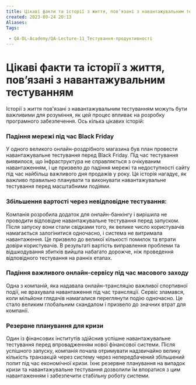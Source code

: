 ```yaml
---
title: Цікаві факти та історії з життя, повʼязані з навантажувальним тестуванням
created: 2023-09-24 20:13
Aliases:
Tags: 
 
 - QA-DL-Academy/QA-Lecture-11_Тестування-продуктивності
---
```


# Цікаві факти та історії з життя, повʼязані з навантажувальним тестуванням

Історії з життя пов'язані з навантажувальним тестуванням можуть бути важливими для розуміння, як цей процес впливає на розробку програмного забезпечення. Ось кілька цікавих історій:

### **Падіння мережі під час Black Friday**

У одного великого онлайн-роздрібного магазина був план провести навантажувальне тестування перед Black Friday. Під час тестування виявилося, що інфраструктура не справляється з очікуваним навантаженням, і це призвело до падіння мережі та недоступності сайту під час найбільш важливого дня продажів у року. Ця історія нагадує, як важливо правильно планувати та виконувати навантажувальне тестування перед масштабними подіями.

### **Збільшення вартості через невідповідне тестування:**

Компанія розробила додаток для онлайн-банкінгу і вирішила не проводити відповідне навантажувальне тестування перед запуском. Після запуску вони стали свідками того, як велике число користувачів намагається залогінитися одночасно, і система не витримала навантаження. Це призвело до великої кількості помилок та втрати довіри користувачів. В результаті вартість виправлення проблеми та відшкодування збитків вийшла набагато дорожче, ніж проведення відповідного тестування на ранніх етапах.

### **Падіння важливого онлайн-сервісу під час масового заходу**

Одна з компаній, яка надавала онлайн-трансляцію важливої спортивної події, не врахувала навантаження під час трансляції. Сервіс зламався, коли мільйони глядачів намагалися переглянути подію одночасно. Це стало великим глобальним скандалом і призвело до значних втрат для компанії.

### **Резервне планування для кризи**

Один із фінансових інститутів здійснив успішне навантажувальне тестування перед впровадженням нової фінансової системи. Після успішного запуску, компанія почала отримувати надзвичайно велику кількість транзакцій через систему через непередбачений збільшений попит під час економічної кризи. Їхнє резервне планування на випадок кризи та навантажувальне тестування дозволили їм впоратися з цим навантаженням і забезпечити стабільну роботу системи.
